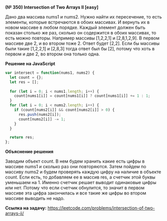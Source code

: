 **(№ 350) Intersection of Two Arrays II [easy]**

Дано два массива nums1 и nums2. Нужно найти их пересечение, то есть элементы, которые встречаются в обоих массивах. И вернуть их в новом массиве в любом порядке. Каждый элемент должен быть показан столько же раз, сколько он содержится в обоих массивах, то есть можно повторы. Например массивы [1,2,2,1] и [2,8,1,2,9]. В первом массиве две 2, и во втором тоже 2. Ответ будет [2,2]. Если бы массивы были такие [1,2,2,1] и [2,8,3] тогда ответ был бы [2], потому что хоть в первом и две 2, во втором она только одна.

**Решение на JavaScript**

```javascript
var intersect = function(nums1, nums2) {
  let count = {};
  let res = [];
  
  for (let i = 0; i < nums1.length; i++) {
    count[nums1[i]] = count[nums1[i]] ? count[nums1[i]] += 1 : 1;
  }
  for (let i = 0; i < nums2.length; i++) {
    if (count[nums2[i]] && count[nums2[i]] > 0) {
      res.push(nums2[i]);
      count[nums2[i]] -= 1;
    } 
  }

  return res;
};
```

**Объяснение решения**

Заводим объект count. В нем будем хранить какие есть цифры в массиве nums1 и сколько раз они повторяются. Затем пойдем по массиву nums2 и будем проверять каждую цифру на наличие в объекте count. Если есть, то добавляем ее в массив res, а счетчик этой буквы уменьшаем на 1. Именно счетчик решает выводит одинаковые цифры или нет. Потому что если счетчик обнулится, то значит в первом массиве эта цифра закончилась и все такие же цифры во втором массиве выводить не надо.

**Ссылка на задачу:** https://leetcode.com/problems/intersection-of-two-arrays-ii/